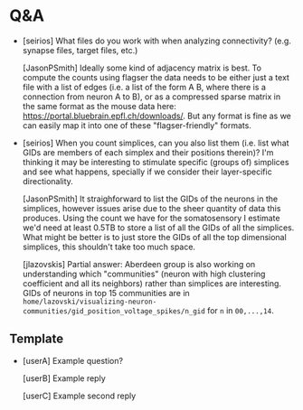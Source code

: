 # Q&A

+ [seirios] What files do you work with when analyzing connectivity? (e.g. synapse files, target files, etc.)

    [JasonPSmith] Ideally some kind of adjacency matrix is best. To compute the counts using flagser the data needs to be
    either just a text file with a list of edges (i.e. a list of the form A B, where there is a connection from neuron A to B), 
    or as a compressed sparse matrix in the same format as the mouse data here: https://portal.bluebrain.epfl.ch/downloads/. 
    But any format is fine as we can easily map it into one of these "flagser-friendly" formats.

+ [seirios] When you count simplices, can you also list them (i.e. list what GIDs are members of each simplex and their positions therein)? I'm thinking it may be interesting to stimulate specific (groups of) simplices and see what happens, specially if we consider their layer-specific directionality.

    [JasonPSmith] It straighforward to list the GIDs of the neurons in the simplices, however issues arise due to the sheer 
    quantity of data this produces. Using the count we have for the somatosensory I estimate we'd need at least 0.5TB to store
    a list of all the GIDs of all the simplices. What might be better is to just store the GIDs of all the top dimensional
    simplices, this shouldn't take too much space.
    
    [jlazovskis] Partial answer: Aberdeen group is also working on understanding which "communities" (neuron with high clustering coefficient and all its neighbors) rather than simplices are interesting. GIDs of neurons in top 15 communities are in <code>home/lazovski/visualizing-neuron-communities/gid_position_voltage_spikes/n_gid</code> for <code>n</code> in <code>00,...,14</code>.
   
    
## Template

+ [userA] Example question?

    [userB] Example reply
    
    [userC] Example second reply
